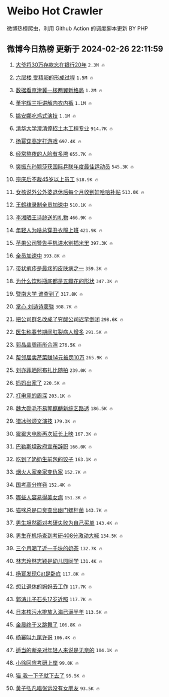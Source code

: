 # Weibo Hot Crawler 



微博热榜爬虫，利用 Github Action 的调度脚本更新 BY PHP 


## 微博今日热榜 更新于 2024-02-26 22:11:59 
1. [大爷将30万存款忘在银行20年](https://s.weibo.com/weibo?q=%23%E5%A4%A7%E7%88%B7%E5%B0%8630%E4%B8%87%E5%AD%98%E6%AC%BE%E5%BF%98%E5%9C%A8%E9%93%B6%E8%A1%8C20%E5%B9%B4%23&t=31&band_rank=1&Refer=top) `2.3M 🔥` 

1. [六层楼 受精卵的形成过程](https://s.weibo.com/weibo?q=%E5%85%AD%E5%B1%82%E6%A5%BC%20%E5%8F%97%E7%B2%BE%E5%8D%B5%E7%9A%84%E5%BD%A2%E6%88%90%E8%BF%87%E7%A8%8B&t=31&band_rank=2&Refer=top) `1.5M 🔥` 

1. [数据看京津冀一核两翼新格局](https://s.weibo.com/weibo?q=%23%E6%95%B0%E6%8D%AE%E7%9C%8B%E4%BA%AC%E6%B4%A5%E5%86%80%E4%B8%80%E6%A0%B8%E4%B8%A4%E7%BF%BC%E6%96%B0%E6%A0%BC%E5%B1%80%23&t=31&band_rank=3&Refer=top) `1.2M 🔥` 

1. [董宇辉三拒讲解内衣内裤](https://s.weibo.com/weibo?q=%23%E8%91%A3%E5%AE%87%E8%BE%89%E4%B8%89%E6%8B%92%E8%AE%B2%E8%A7%A3%E5%86%85%E8%A1%A3%E5%86%85%E8%A3%A4%23&t=31&band_rank=4&Refer=top) `1.1M 🔥` 

1. [姚安娜吃鸡式演技](https://s.weibo.com/weibo?q=%E5%A7%9A%E5%AE%89%E5%A8%9C%E5%90%83%E9%B8%A1%E5%BC%8F%E6%BC%94%E6%8A%80&t=31&band_rank=5&Refer=top) `1.1M 🔥` 

1. [清华大学澄清停招土木工程专业](https://s.weibo.com/weibo?q=%23%E6%B8%85%E5%8D%8E%E5%A4%A7%E5%AD%A6%E6%BE%84%E6%B8%85%E5%81%9C%E6%8B%9B%E5%9C%9F%E6%9C%A8%E5%B7%A5%E7%A8%8B%E4%B8%93%E4%B8%9A%23&t=31&band_rank=6&Refer=top) `914.7K 🔥` 

1. [杨幂穿高定打游戏](https://s.weibo.com/weibo?q=%23%E6%9D%A8%E5%B9%82%E7%A9%BF%E9%AB%98%E5%AE%9A%E6%89%93%E6%B8%B8%E6%88%8F%23&t=31&band_rank=7&Refer=top) `697.4K 🔥` 

1. [经常熬夜的人脸有多垮](https://s.weibo.com/weibo?q=%23%E7%BB%8F%E5%B8%B8%E7%86%AC%E5%A4%9C%E7%9A%84%E4%BA%BA%E8%84%B8%E6%9C%89%E5%A4%9A%E5%9E%AE%23&t=31&band_rank=8&Refer=top) `655.7K 🔥` 

1. [樊振东孙颖莎获国际乒联年度最佳运动员](https://s.weibo.com/weibo?q=%23%E6%A8%8A%E6%8C%AF%E4%B8%9C%E5%AD%99%E9%A2%96%E8%8E%8E%E8%8E%B7%E5%9B%BD%E9%99%85%E4%B9%92%E8%81%94%E5%B9%B4%E5%BA%A6%E6%9C%80%E4%BD%B3%E8%BF%90%E5%8A%A8%E5%91%98%23&t=31&band_rank=9&Refer=top) `545.3K 🔥` 

1. [宗庆后不裁45岁以上员工](https://s.weibo.com/weibo?q=%23%E5%AE%97%E5%BA%86%E5%90%8E%E4%B8%8D%E8%A3%8145%E5%B2%81%E4%BB%A5%E4%B8%8A%E5%91%98%E5%B7%A5%23&t=31&band_rank=10&Refer=top) `518.9K 🔥` 

1. [女孩说外公外婆退休后每个月收到娃哈哈补贴](https://s.weibo.com/weibo?q=%23%E5%A5%B3%E5%AD%A9%E8%AF%B4%E5%A4%96%E5%85%AC%E5%A4%96%E5%A9%86%E9%80%80%E4%BC%91%E5%90%8E%E6%AF%8F%E4%B8%AA%E6%9C%88%E6%94%B6%E5%88%B0%E5%A8%83%E5%93%88%E5%93%88%E8%A1%A5%E8%B4%B4%23&t=31&band_rank=11&Refer=top) `513.0K 🔥` 

1. [王鹤棣录制全员加速中](https://s.weibo.com/weibo?q=%23%E7%8E%8B%E9%B9%A4%E6%A3%A3%E5%BD%95%E5%88%B6%E5%85%A8%E5%91%98%E5%8A%A0%E9%80%9F%E4%B8%AD%23&t=31&band_rank=12&Refer=top) `510.1K 🔥` 

1. [李湘晒王诗龄送的礼物](https://s.weibo.com/weibo?q=%23%E6%9D%8E%E6%B9%98%E6%99%92%E7%8E%8B%E8%AF%97%E9%BE%84%E9%80%81%E7%9A%84%E7%A4%BC%E7%89%A9%23&t=31&band_rank=13&Refer=top) `466.9K 🔥` 

1. [年轻人为啥总穿丑衣服上班](https://s.weibo.com/weibo?q=%23%E5%B9%B4%E8%BD%BB%E4%BA%BA%E4%B8%BA%E5%95%A5%E6%80%BB%E7%A9%BF%E4%B8%91%E8%A1%A3%E6%9C%8D%E4%B8%8A%E7%8F%AD%23&t=31&band_rank=14&Refer=top) `421.9K 🔥` 

1. [苹果公司警告手机进水别插米里](https://s.weibo.com/weibo?q=%23%E8%8B%B9%E6%9E%9C%E5%85%AC%E5%8F%B8%E8%AD%A6%E5%91%8A%E6%89%8B%E6%9C%BA%E8%BF%9B%E6%B0%B4%E5%88%AB%E6%8F%92%E7%B1%B3%E9%87%8C%23&t=31&band_rank=15&Refer=top) `397.3K 🔥` 

1. [全员加速中](https://s.weibo.com/weibo?q=%E5%85%A8%E5%91%98%E5%8A%A0%E9%80%9F%E4%B8%AD&t=31&band_rank=16&Refer=top) `393.8K 🔥` 

1. [带状疱疹是最疼的皮肤病之一](https://s.weibo.com/weibo?q=%23%E5%B8%A6%E7%8A%B6%E7%96%B1%E7%96%B9%E6%98%AF%E6%9C%80%E7%96%BC%E7%9A%84%E7%9A%AE%E8%82%A4%E7%97%85%E4%B9%8B%E4%B8%80%23&t=31&band_rank=17&Refer=top) `359.3K 🔥` 

1. [为什么饮料瓶底都是五瓣花的形状](https://s.weibo.com/weibo?q=%23%E4%B8%BA%E4%BB%80%E4%B9%88%E9%A5%AE%E6%96%99%E7%93%B6%E5%BA%95%E9%83%BD%E6%98%AF%E4%BA%94%E7%93%A3%E8%8A%B1%E7%9A%84%E5%BD%A2%E7%8A%B6%23&t=31&band_rank=18&Refer=top) `347.3K 🔥` 

1. [暨南大学 谁查到了](https://s.weibo.com/weibo?q=%E6%9A%A8%E5%8D%97%E5%A4%A7%E5%AD%A6%20%E8%B0%81%E6%9F%A5%E5%88%B0%E4%BA%86&t=31&band_rank=19&Refer=top) `317.8K 🔥` 

1. [掌心 刘诗诗窦骁](https://s.weibo.com/weibo?q=%E6%8E%8C%E5%BF%83%20%E5%88%98%E8%AF%97%E8%AF%97%E7%AA%A6%E9%AA%81&t=31&band_rank=20&Refer=top) `308.7K 🔥` 

1. [把公司群名改成了穷酸公司迟早倒闭](https://s.weibo.com/weibo?q=%E6%8A%8A%E5%85%AC%E5%8F%B8%E7%BE%A4%E5%90%8D%E6%94%B9%E6%88%90%E4%BA%86%E7%A9%B7%E9%85%B8%E5%85%AC%E5%8F%B8%E8%BF%9F%E6%97%A9%E5%80%92%E9%97%AD&t=31&band_rank=21&Refer=top) `298.6K 🔥` 

1. [医生称春节期间肛裂病人增多](https://s.weibo.com/weibo?q=%23%E5%8C%BB%E7%94%9F%E7%A7%B0%E6%98%A5%E8%8A%82%E6%9C%9F%E9%97%B4%E8%82%9B%E8%A3%82%E7%97%85%E4%BA%BA%E5%A2%9E%E5%A4%9A%23&t=31&band_rank=22&Refer=top) `291.5K 🔥` 

1. [郭晶晶周雨彤合照](https://s.weibo.com/weibo?q=%23%E9%83%AD%E6%99%B6%E6%99%B6%E5%91%A8%E9%9B%A8%E5%BD%A4%E5%90%88%E7%85%A7%23&t=31&band_rank=23&Refer=top) `276.5K 🔥` 

1. [帮邻居卖芹菜赚14元被罚10万](https://s.weibo.com/weibo?q=%23%E5%B8%AE%E9%82%BB%E5%B1%85%E5%8D%96%E8%8A%B9%E8%8F%9C%E8%B5%9A14%E5%85%83%E8%A2%AB%E7%BD%9A10%E4%B8%87%23&t=31&band_rank=24&Refer=top) `265.9K 🔥` 

1. [刘亦菲晒阿布扎比随拍](https://s.weibo.com/weibo?q=%23%E5%88%98%E4%BA%A6%E8%8F%B2%E6%99%92%E9%98%BF%E5%B8%83%E6%89%8E%E6%AF%94%E9%9A%8F%E6%8B%8D%23&t=31&band_rank=25&Refer=top) `239.0K 🔥` 

1. [妈妈出家了](https://s.weibo.com/weibo?q=%E5%A6%88%E5%A6%88%E5%87%BA%E5%AE%B6%E4%BA%86&t=31&band_rank=26&Refer=top) `220.5K 🔥` 

1. [打电竞的周深](https://s.weibo.com/weibo?q=%23%E6%89%93%E7%94%B5%E7%AB%9E%E7%9A%84%E5%91%A8%E6%B7%B1%23&t=31&band_rank=27&Refer=top) `203.1K 🔥` 

1. [魏大勋毛不易郭麒麟新综艺路透](https://s.weibo.com/weibo?q=%23%E9%AD%8F%E5%A4%A7%E5%8B%8B%E6%AF%9B%E4%B8%8D%E6%98%93%E9%83%AD%E9%BA%92%E9%BA%9F%E6%96%B0%E7%BB%BC%E8%89%BA%E8%B7%AF%E9%80%8F%23&t=31&band_rank=28&Refer=top) `186.5K 🔥` 

1. [猎冰张颂文演技](https://s.weibo.com/weibo?q=%E7%8C%8E%E5%86%B0%E5%BC%A0%E9%A2%82%E6%96%87%E6%BC%94%E6%8A%80&t=31&band_rank=29&Refer=top) `179.3K 🔥` 

1. [霉霉大电影再次延长上映](https://s.weibo.com/weibo?q=%23%E9%9C%89%E9%9C%89%E5%A4%A7%E7%94%B5%E5%BD%B1%E5%86%8D%E6%AC%A1%E5%BB%B6%E9%95%BF%E4%B8%8A%E6%98%A0%23&t=31&band_rank=30&Refer=top) `167.3K 🔥` 

1. [巴勒斯坦政府宣布辞职](https://s.weibo.com/weibo?q=%23%E5%B7%B4%E5%8B%92%E6%96%AF%E5%9D%A6%E6%94%BF%E5%BA%9C%E5%AE%A3%E5%B8%83%E8%BE%9E%E8%81%8C%23&t=31&band_rank=31&Refer=top) `166.0K 🔥` 

1. [吃到了奶奶生前包的饺子](https://s.weibo.com/weibo?q=%E5%90%83%E5%88%B0%E4%BA%86%E5%A5%B6%E5%A5%B6%E7%94%9F%E5%89%8D%E5%8C%85%E7%9A%84%E9%A5%BA%E5%AD%90&t=31&band_rank=32&Refer=top) `163.1K 🔥` 

1. [烟火人家亲家变仇家](https://s.weibo.com/weibo?q=%E7%83%9F%E7%81%AB%E4%BA%BA%E5%AE%B6%E4%BA%B2%E5%AE%B6%E5%8F%98%E4%BB%87%E5%AE%B6&t=31&band_rank=33&Refer=top) `152.7K 🔥` 

1. [国考高分样卷](https://s.weibo.com/weibo?q=%E5%9B%BD%E8%80%83%E9%AB%98%E5%88%86%E6%A0%B7%E5%8D%B7&t=31&band_rank=34&Refer=top) `152.4K 🔥` 

1. [哪些人容易得美女病](https://s.weibo.com/weibo?q=%23%E5%93%AA%E4%BA%9B%E4%BA%BA%E5%AE%B9%E6%98%93%E5%BE%97%E7%BE%8E%E5%A5%B3%E7%97%85%23&t=31&band_rank=35&Refer=top) `151.3K 🔥` 

1. [猫咪总是口臭查出幽门螺杆菌](https://s.weibo.com/weibo?q=%23%E7%8C%AB%E5%92%AA%E6%80%BB%E6%98%AF%E5%8F%A3%E8%87%AD%E6%9F%A5%E5%87%BA%E5%B9%BD%E9%97%A8%E8%9E%BA%E6%9D%86%E8%8F%8C%23&t=31&band_rank=36&Refer=top) `143.7K 🔥` 

1. [男生坦然面对考研失败为自己买单](https://s.weibo.com/weibo?q=%23%E7%94%B7%E7%94%9F%E5%9D%A6%E7%84%B6%E9%9D%A2%E5%AF%B9%E8%80%83%E7%A0%94%E5%A4%B1%E8%B4%A5%E4%B8%BA%E8%87%AA%E5%B7%B1%E4%B9%B0%E5%8D%95%23&t=31&band_rank=37&Refer=top) `143.4K 🔥` 

1. [男生在机场查到考研408分激动大喊](https://s.weibo.com/weibo?q=%23%E7%94%B7%E7%94%9F%E5%9C%A8%E6%9C%BA%E5%9C%BA%E6%9F%A5%E5%88%B0%E8%80%83%E7%A0%94408%E5%88%86%E6%BF%80%E5%8A%A8%E5%A4%A7%E5%96%8A%23&t=31&band_rank=38&Refer=top) `134.5K 🔥` 

1. [三个月喝了近一千块的奶茶](https://s.weibo.com/weibo?q=%23%E4%B8%89%E4%B8%AA%E6%9C%88%E5%96%9D%E4%BA%86%E8%BF%91%E4%B8%80%E5%8D%83%E5%9D%97%E7%9A%84%E5%A5%B6%E8%8C%B6%23&t=31&band_rank=39&Refer=top) `132.7K 🔥` 

1. [林志玲林志颖是幼儿园同学](https://s.weibo.com/weibo?q=%23%E6%9E%97%E5%BF%97%E7%8E%B2%E6%9E%97%E5%BF%97%E9%A2%96%E6%98%AF%E5%B9%BC%E5%84%BF%E5%9B%AD%E5%90%8C%E5%AD%A6%23&t=31&band_rank=40&Refer=top) `131.4K 🔥` 

1. [杨幂发现Cat是卧底](https://s.weibo.com/weibo?q=%23%E6%9D%A8%E5%B9%82%E5%8F%91%E7%8E%B0Cat%E6%98%AF%E5%8D%A7%E5%BA%95%23&t=31&band_rank=41&Refer=top) `117.8K 🔥` 

1. [想让退休的妈妈去工作](https://s.weibo.com/weibo?q=%E6%83%B3%E8%AE%A9%E9%80%80%E4%BC%91%E7%9A%84%E5%A6%88%E5%A6%88%E5%8E%BB%E5%B7%A5%E4%BD%9C&t=31&band_rank=42&Refer=top) `117.7K 🔥` 

1. [郭涛儿子石头17岁近照](https://s.weibo.com/weibo?q=%23%E9%83%AD%E6%B6%9B%E5%84%BF%E5%AD%90%E7%9F%B3%E5%A4%B417%E5%B2%81%E8%BF%91%E7%85%A7%23&t=31&band_rank=43&Refer=top) `117.7K 🔥` 

1. [日本核污水排放入海已满半年](https://s.weibo.com/weibo?q=%23%E6%97%A5%E6%9C%AC%E6%A0%B8%E6%B1%A1%E6%B0%B4%E6%8E%92%E6%94%BE%E5%85%A5%E6%B5%B7%E5%B7%B2%E6%BB%A1%E5%8D%8A%E5%B9%B4%23&t=31&band_rank=44&Refer=top) `113.5K 🔥` 

1. [金晨终于又跳舞了](https://s.weibo.com/weibo?q=%23%E9%87%91%E6%99%A8%E7%BB%88%E4%BA%8E%E5%8F%88%E8%B7%B3%E8%88%9E%E4%BA%86%23&t=31&band_rank=45&Refer=top) `106.8K 🔥` 

1. [杨幂叫九尾许哥](https://s.weibo.com/weibo?q=%23%E6%9D%A8%E5%B9%82%E5%8F%AB%E4%B9%9D%E5%B0%BE%E8%AE%B8%E5%93%A5%23&t=31&band_rank=46&Refer=top) `106.4K 🔥` 

1. [适当的断亲对年轻人来说是无奈的](https://s.weibo.com/weibo?q=%E9%80%82%E5%BD%93%E7%9A%84%E6%96%AD%E4%BA%B2%E5%AF%B9%E5%B9%B4%E8%BD%BB%E4%BA%BA%E6%9D%A5%E8%AF%B4%E6%98%AF%E6%97%A0%E5%A5%88%E7%9A%84&t=31&band_rank=47&Refer=top) `104.1K 🔥` 

1. [小徐回应考研上岸](https://s.weibo.com/weibo?q=%23%E5%B0%8F%E5%BE%90%E5%9B%9E%E5%BA%94%E8%80%83%E7%A0%94%E4%B8%8A%E5%B2%B8%23&t=31&band_rank=48&Refer=top) `99.0K 🔥` 

1. [猫 我一下子就下去了](https://s.weibo.com/weibo?q=%E7%8C%AB%20%E6%88%91%E4%B8%80%E4%B8%8B%E5%AD%90%E5%B0%B1%E4%B8%8B%E5%8E%BB%E4%BA%86&t=31&band_rank=49&Refer=top) `95.5K 🔥` 

1. [黄子弘凡唱张远没有女朋友](https://s.weibo.com/weibo?q=%23%E9%BB%84%E5%AD%90%E5%BC%98%E5%87%A1%E5%94%B1%E5%BC%A0%E8%BF%9C%E6%B2%A1%E6%9C%89%E5%A5%B3%E6%9C%8B%E5%8F%8B%23&t=31&band_rank=50&Refer=top) `93.5K 🔥` 

